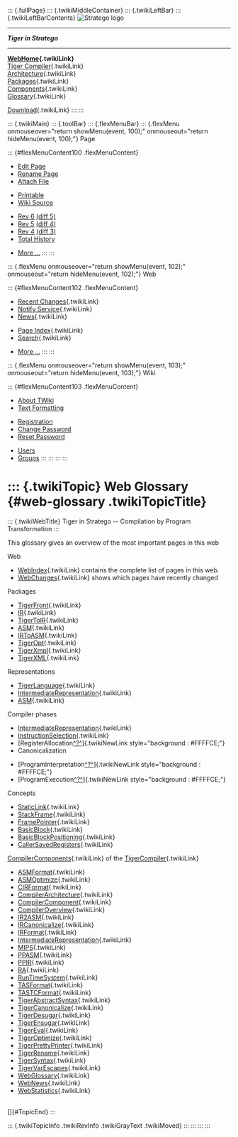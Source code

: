 ::: {.fullPage}
::: {.twikiMiddleContainer}
::: {.twikiLeftBar}
::: {.twikiLeftBarContents}
![Stratego
logo](../pub/Stratego/StrategoLogo/StrategoLogoTextlessWhite-100px.png)

------------------------------------------------------------------------

***Tiger in Stratego***

------------------------------------------------------------------------

**[WebHome](WebHome){.twikiLink}**\
[Tiger Compiler](TigerCompiler){.twikiLink}\
[Architecture](CompilerArchitecture){.twikiLink}\
[Packages](CompilerPackages){.twikiLink}\
[Components](CompilerComponent){.twikiLink}\
[Glossary](WebGlossary){.twikiLink}

[Download](DownloadAndInstallation){.twikiLink}
:::
:::

::: {.twikiMain}
::: {.toolBar}
::: {.flexMenuBar}
::: {.flexMenu onmouseover="return showMenu(event, 100);" onmouseout="return hideMenu(event, 100);"}
Page

::: {#flexMenuContent100 .flexMenuContent}
-   [Edit
    Page](http://www.program-transformation.org/edit/Tiger/WebGlossary?t=1536825754)
-   [Rename
    Page](http://www.program-transformation.org/rename/Tiger/WebGlossary)
-   [Attach
    File](http://www.program-transformation.org/attach/Tiger/WebGlossary)

<!-- -->

-   [Printable](http://www.program-transformation.org/view/Tiger/WebGlossary?skin=print.pattern)
-   [Wiki
    Source](http://www.program-transformation.org/view/Tiger/WebGlossary?skin=text&raw=on&contenttype=text/plain)

<!-- -->

-   [Rev
    6](http://www.program-transformation.org/view/Tiger/WebGlossary?rev=1.6)
    [(diff 5)](http://www.program-transformation.org/rdiff/Tiger/WebGlossary?rev1=1.6&rev2=1.5)
-   [Rev
    5](http://www.program-transformation.org/view/Tiger/WebGlossary?rev=1.5)
    [(diff 4)](http://www.program-transformation.org/rdiff/Tiger/WebGlossary?rev1=1.5&rev2=1.4)
-   [Rev
    4](http://www.program-transformation.org/view/Tiger/WebGlossary?rev=1.4)
    [(diff 3)](http://www.program-transformation.org/rdiff/Tiger/WebGlossary?rev1=1.4&rev2=1.3)
-   [Total
    History](http://www.program-transformation.org/rdiff/Tiger/WebGlossary)

<!-- -->

-   [More
    \...](http://www.program-transformation.org/oops/Tiger/WebGlossary?template=oopsmore&param1=1.6&param2=1.6)
:::
:::

::: {.flexMenu onmouseover="return showMenu(event, 102);" onmouseout="return hideMenu(event, 102);"}
Web

::: {#flexMenuContent102 .flexMenuContent}
-   [Recent Changes](WebChanges){.twikiLink}
-   [Notify Service](WebNotify){.twikiLink}
-   [News](WebNews){.twikiLink}

<!-- -->

-   [Page Index](WebIndex){.twikiLink}
-   [Search](WebSearch){.twikiLink}

<!-- -->

-   [More
    \...](http://www.program-transformation.org/oops/Tiger/WebGlossary?template=oopsmore&param1=1.6&param2=1.6)
:::
:::

::: {.flexMenu onmouseover="return showMenu(event, 103);" onmouseout="return hideMenu(event, 103);"}
Wiki

::: {#flexMenuContent103 .flexMenuContent}
-   [About
    TWiki](http://www.program-transformation.org/view/TWiki/WebHome)
-   [Text
    Formatting](http://www.program-transformation.org/view/TWiki/TextFormattingRules)

<!-- -->

-   [Registration](http://www.program-transformation.org/view/TWiki/TWikiRegistration)
-   [Change
    Password](http://www.program-transformation.org/view/TWiki/ChangePassword)
-   [Reset
    Password](http://www.program-transformation.org/view/TWiki/ResetPassword)

<!-- -->

-   [Users](http://www.program-transformation.org/view/Main/TWikiUsers)
-   [Groups](http://www.program-transformation.org/view/Main/TWikiGroups)
:::
:::
:::
:::

::: {.twikiTopic}
Web Glossary {#web-glossary .twikiTopicTitle}
============

::: {.twikiWebTitle}
Tiger in Stratego \-- Compilation by Program Transformation
:::

This glossary gives an overview of the most important pages in this web

Web

-   [WebIndex](WebIndex){.twikiLink} contains the complete list of pages
    in this web.
-   [WebChanges](WebChanges){.twikiLink} shows which pages have recently
    changed

Packages

-   [TigerFront](TigerFront){.twikiLink}
-   [IR](IR){.twikiLink}
-   [TigerToIR](TigerToIR){.twikiLink}
-   [ASM](ASM){.twikiLink}
-   [IRToASM](IRToASM){.twikiLink}
-   [TigerOpt](TigerOpt){.twikiLink}
-   [TigerXmpl](TigerXmpl){.twikiLink}
-   [TigerXML](TigerXML){.twikiLink}

Representations

-   [TigerLanguage](TigerLanguage){.twikiLink}
-   [IntermediateRepresentation](http://www.program-transformation.org/Tiger/IntermediateRepresentation){.twikiLink}
-   [ASM](ASM){.twikiLink}

Compiler phases

-   [IntermediateRepresentation](http://www.program-transformation.org/Tiger/IntermediateRepresentation){.twikiLink}
-   [InstructionSelection](InstructionSelection){.twikiLink}
-   [RegisterAllocation[^?^](http://www.program-transformation.org/edit/Tiger/RegisterAllocation?topicparent=Tiger.WebGlossary)]{.twikiNewLink
    style="background : #FFFFCE;"}
-   Canonicalization

<!-- -->

-   [ProgramInterpretation[^?^](http://www.program-transformation.org/edit/Tiger/ProgramInterpretation?topicparent=Tiger.WebGlossary)]{.twikiNewLink
    style="background : #FFFFCE;"}
-   [ProgramExecution[^?^](http://www.program-transformation.org/edit/Tiger/ProgramExecution?topicparent=Tiger.WebGlossary)]{.twikiNewLink
    style="background : #FFFFCE;"}

Concepts

-   [StaticLink](StaticLink){.twikiLink}
-   [StackFrame](StackFrame){.twikiLink}
-   [FramePointer](FramePointer){.twikiLink}
-   [BasicBlock](BasicBlock){.twikiLink}
-   [BasicBlockPositioning](../Transform/BasicBlockPositioning){.twikiLink}
-   [CallerSavedRegisters](CallerSavedRegisters){.twikiLink}

[CompilerComponents](CompilerComponent){.twikiLink} of the
[TigerCompiler](TigerCompiler){.twikiLink}

-   [ASMFormat](http://www.program-transformation.org/Tiger/ASMFormat){.twikiLink}
-   [ASMOptimize](http://www.program-transformation.org/Tiger/ASMOptimize){.twikiLink}
-   [CIRFormat](http://www.program-transformation.org/Tiger/CIRFormat){.twikiLink}
-   [CompilerArchitecture](CompilerArchitecture){.twikiLink}
-   [CompilerComponent](CompilerComponent){.twikiLink}
-   [CompilerOverview](CompilerOverview){.twikiLink}
-   [IR2ASM](http://www.program-transformation.org/Tiger/IR2ASM){.twikiLink}
-   [IRCanonicalize](http://www.program-transformation.org/Tiger/IRCanonicalize){.twikiLink}
-   [IRFormat](http://www.program-transformation.org/Tiger/IRFormat){.twikiLink}
-   [IntermediateRepresentation](http://www.program-transformation.org/Tiger/IntermediateRepresentation){.twikiLink}
-   [MIPS](http://www.program-transformation.org/Tiger/MIPS){.twikiLink}
-   [PPASM](http://www.program-transformation.org/Tiger/PPASM){.twikiLink}
-   [PPIR](http://www.program-transformation.org/Tiger/PPIR){.twikiLink}
-   [RA](http://www.program-transformation.org/Tiger/RA){.twikiLink}
-   [RunTimeSystem](http://www.program-transformation.org/Tiger/RunTimeSystem){.twikiLink}
-   [TASFormat](http://www.program-transformation.org/Tiger/TASFormat){.twikiLink}
-   [TASTCFormat](http://www.program-transformation.org/Tiger/TASTCFormat){.twikiLink}
-   [TigerAbstractSyntax](http://www.program-transformation.org/Tiger/TigerAbstractSyntax){.twikiLink}
-   [TigerCanonicalize](http://www.program-transformation.org/Tiger/TigerCanonicalize){.twikiLink}
-   [TigerDesugar](http://www.program-transformation.org/Tiger/TigerDesugar){.twikiLink}
-   [TigerEnsugar](TigerEnsugar){.twikiLink}
-   [TigerEval](http://www.program-transformation.org/Tiger/TigerEval){.twikiLink}
-   [TigerOptimize](TigerOptimize){.twikiLink}
-   [TigerPrettyPrinter](http://www.program-transformation.org/Tiger/TigerPrettyPrinter){.twikiLink}
-   [TigerRename](http://www.program-transformation.org/Tiger/TigerRename){.twikiLink}
-   [TigerSyntax](http://www.program-transformation.org/Tiger/TigerSyntax){.twikiLink}
-   [TigerVarEscapes](http://www.program-transformation.org/Tiger/TigerVarEscapes){.twikiLink}
-   [WebGlossary](WebGlossary){.twikiLink}
-   [WebNews](WebNews){.twikiLink}
-   [WebStatistics](WebStatistics){.twikiLink}

\
[]{#TopicEnd}
:::

::: {.twikiTopicInfo .twikiRevInfo .twikiGrayText .twikiMoved}
:::
:::
:::
:::
